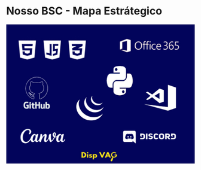 # Nosso BSC - Mapa Estrátegico

<img src = "https://github.com/DISPVAG/DISPVAG/blob/main/imagens/tecc.jpeg" />

